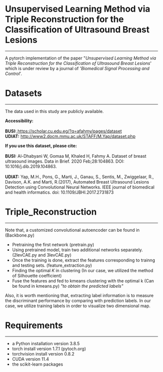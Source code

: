 # Unsupervised Learning Method via Triple Reconstruction for the Classification of Ultrasound Breast Lesions
___
A pytorch implementation of the paper "*Unsupervised Learning Method via Triple Reconstruction for the Classification of Ultrasound Breast Lesions*' which is under review by a journal of '*Biomedical Signal Processing and Control*'.

# Datasets
___

The data  used in this study are publicly available.

**Accessibility:**<br/>
<br/>
**BUSI:**,https://scholar.cu.edu.eg/?q=afahmy/pages/dataset <br/>
**UDIAT:** http://www2.docm.mmu.ac.uk/STAFF/M.Yap/dataset.php<br/>

**If you use this dataset, please cite:**<br/>
<br/>
**BUSI:** Al-Dhabyani W, Gomaa M, Khaled H, Fahmy A. Dataset of breast ultrasound images. Data in Brief. 2020 Feb;28:104863. DOI: 10.1016/j.dib.2019.104863.<br/><br/>
**UDIAT:** Yap, M.H., Pons, G., Marti, J., Ganau, S., Sentis, M., Zwiggelaar, R., Davison, A.K. and Marti, R.(2017), Automated Breast Ultrasound Lesions Detection using Convolutional Neural Networks. IEEE journal of biomedical and health informatics. doi: 10.1109/JBHI.2017.2731873 <br/>


# Triple_Reconstruction
___

Note that, a customized convolutional autoencoder can be found in (Backbone.py)

* Pretraining the first network (pretrain.py)
* Using pretrained model, train two additional networks separately.(2levCAE.py and 3levCAE.py)
* Once the training is done, extract the features corresponding to trainng and testing sets. (feature_extraction.py)
* Finding the optimal *K* in clustering (In our case, we utilized the method of Silhouette coefficient)
* Fuse the features and fed to kmeans clustering with the optimal k (Can be found in kmeans.py) *"to obtain the predicted labels"*

Also, it is worth mentioning that, extracting label information is to measure the discriminant performance by comparing with prediction labels.
In our case, we utilize training labels in order to visualize two dimensional map.


# Requirements
___
- a Python installation version 3.8.5  
- torch install version 1.7.1 (pytoch.org)
- torchvision install version 0.8.2
- CUDA version 11.4
- the scikit-learn packages
